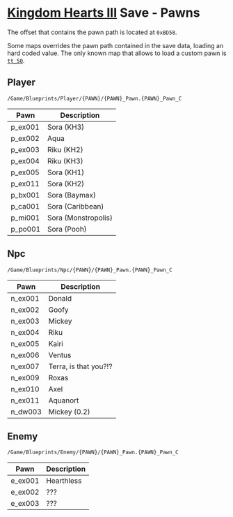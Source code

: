 # [Kingdom Hearts III](index.md) Save - Pawns

The offset that contains the pawn path is located at `0xBD58`.

Some maps overrides the pawn path contained in the save data, loading an hard coded value. The only known map that allows to load a custom pawn is [`tt_50`](worlds.md).

## Player

`/Game/Blueprints/Player/{PAWN}/{PAWN}_Pawn.{PAWN}_Pawn_C`

| Pawn    | Description
|---------|-------------
| p_ex001 | Sora (KH3)
| p_ex002 | Aqua
| p_ex003 | Riku (KH2)
| p_ex004 | Riku (KH3)
| p_ex005 | Sora (KH1)
| p_ex011 | Sora (KH2)
| p_bx001 | Sora (Baymax)
| p_ca001 | Sora (Caribbean)
| p_mi001 | Sora (Monstropolis)
| p_po001 | Sora (Pooh)

## Npc

`/Game/Blueprints/Npc/{PAWN}/{PAWN}_Pawn.{PAWN}_Pawn_C`

| Pawn    | Description
|---------|-------------
| n_ex001 | Donald
| n_ex002 | Goofy
| n_ex003 | Mickey
| n_ex004 | Riku
| n_ex005 | Kairi
| n_ex006 | Ventus
| n_ex007 | Terra, is that you?!?
| n_ex009 | Roxas
| n_ex010 | Axel
| n_ex011 | Aquanort
| n_dw003 | Mickey (0.2)

## Enemy

`/Game/Blueprints/Enemy/{PAWN}/{PAWN}_Pawn.{PAWN}_Pawn_C`

| Pawn    | Description
|---------|-------------
| e_ex001 | Hearthless
| e_ex002 | ???
| e_ex003 | ???
